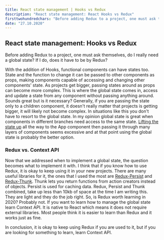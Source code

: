 ```yaml
---
title: React state management | Hooks vs Redux
description: "React state management: React Hooks vs Redux"
firsttwohundredchars: "Before adding Redux to a project, one must ask themselves, do I really need a global state? If I do, does it have to be by Redux? With the addition of Hooks, functional components can have states too..."
date: "27.10.2020"
---
```


## React state management: Hooks vs Redux

Before adding Redux to a project, one must ask themselves, do I really need a global state? If I do, does it have to be by Redux?

With the addition of Hooks, functional components can have states too. State and the function to change it can be passed to other components as props, making components capable of accessing and changing other components' state. As projects get bigger, passing states around as props can become more complex. This is where the global state comes in, access and update a state from any component without passing anything around. Sounds great but is it necessary? Generally, if you are passing the state only to a children component, it doesn't really matter that projects is getting bigger, it will likely not become complex. In situations like this you don't have to resort to the global state. In my opinion global state is great when components in different branches need access to the same state. <a href="https://reactjs.org/docs/lifting-state-up.html" target="_blank" rel="noopener noreferrer">Lifting the state up</a> all the way to the App component then passing it through many layers of components seems excessive and at that point using the global state is probably the better option.

### Redux vs. Context API

Now that we addressed when to implement a global state, the question becomes what to implement it with. I think that if you know how to use Redux, it is okay to keep using it in your new projects. There are many useful libraries for it, the ones that I used the most are <a href="https://github.com/rt2zz/redux-persist" target="_blank" rel="noopener noreferrer">Redux-Persist</a> and <a href="https://github.com/reduxjs/redux-thunk" target="_blank" rel="noopener noreferrer">Redux-Thunk</a>. Thunk lets you return functions from action creators instead of objects. Persist is used for caching data. Redux, Persist and Thunk combined, take up less than 10kb of space at the time I am writing this. They are light and they do the job right. So, is Redux worth learning in 2020? Probably not. If you want to learn how to manage the global state learn Context API. It is native to React which means it does not require external libraries. Most people think it is easier to learn than Redux and it works just as fine.

In conclusion, it is okay to keep using Redux if you are used to it, but if you are looking for something to learn, learn Context API.